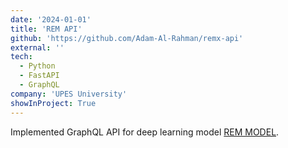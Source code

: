 ```yaml
---
date: '2024-01-01'
title: 'REM API'
github: 'https://github.com/Adam-Al-Rahman/remx-api'
external: ''
tech:
  - Python
  - FastAPI
  - GraphQL
company: 'UPES University'
showInProject: True
---
```


Implemented GraphQL API for deep learning model [REM MODEL](https://github.com/Adam-Al-Rahman/remx_yolo).
